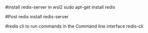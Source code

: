 #install redis-server in wsl2
sudo apt-get install redis


#Post redis install
redis-server

#redis cli to run commands in the Command line interface
redis-cli 